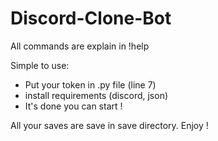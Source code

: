 # Discord-Clone-Bot

All commands are explain in !help

Simple to use:

 - Put your token in .py file (line 7)
 - install requirements (discord, json)
 - It's done you can start !
 
 
All your saves are save in save directory.
Enjoy !
